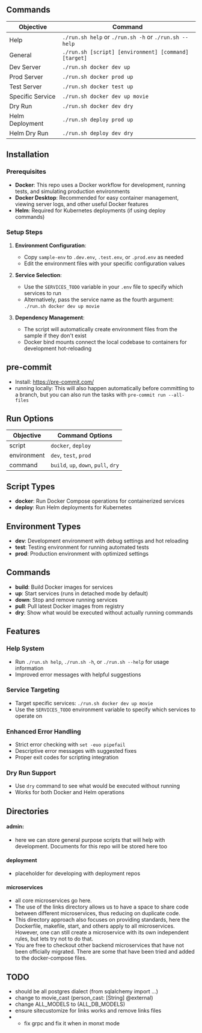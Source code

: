 ## Commands

| Objective        | Command                                               |
| ---------------- | ----------------------------------------------------- |
| Help             | `./run.sh help` or `./run.sh -h` or `./run.sh --help` |
| General          | `./run.sh [script] [environment] [command] [target]`  |
| Dev Server       | `./run.sh docker dev up`                              |
| Prod Server      | `./run.sh docker prod up`                             |
| Test Server      | `./run.sh docker test up`                             |
| Specific Service | `./run.sh docker dev up movie`                        |
| Dry Run          | `./run.sh docker dev dry`                             |
| Helm Deployment  | `./run.sh deploy prod up`                             |
| Helm Dry Run     | `./run.sh deploy dev dry`                             |

## Installation

### Prerequisites

- **Docker**: This repo uses a Docker workflow for development, running tests, and simulating production environments
- **Docker Desktop**: Recommended for easy container management, viewing server logs, and other useful Docker features
- **Helm**: Required for Kubernetes deployments (if using deploy commands)

### Setup Steps

1. **Environment Configuration**:
   - Copy `sample-env` to `.dev.env`, `.test.env`, or `.prod.env` as needed
   - Edit the environment files with your specific configuration values

2. **Service Selection**:
   - Use the `SERVICES_TODO` variable in your `.env` file to specify which services to run
   - Alternatively, pass the service name as the fourth argument: `./run.sh docker dev up movie`

3. **Dependency Management**:
   - The script will automatically create environment files from the sample if they don't exist
   - Docker bind mounts connect the local codebase to containers for development hot-reloading

## pre-commit

- Install: https://pre-commit.com/
- running locally: This will also happen automatically before committing to a branch, but you can also run the tasks with `pre-commit run --all-files`

## Run Options

| Objective   | Command Options                      |
| ----------- | ------------------------------------ |
| script      | `docker`, `deploy`                   |
| environment | `dev`, `test`, `prod`                |
| command     | `build`, `up`, `down`, `pull`, `dry` |

## Script Types

- **docker**: Run Docker Compose operations for containerized services
- **deploy**: Run Helm deployments for Kubernetes

## Environment Types

- **dev**: Development environment with debug settings and hot reloading
- **test**: Testing environment for running automated tests
- **prod**: Production environment with optimized settings

## Commands

- **build**: Build Docker images for services
- **up**: Start services (runs in detached mode by default)
- **down**: Stop and remove running services
- **pull**: Pull latest Docker images from registry
- **dry**: Show what would be executed without actually running commands

## Features

### Help System

- Run `./run.sh help`, `./run.sh -h`, or `./run.sh --help` for usage information
- Improved error messages with helpful suggestions

### Service Targeting

- Target specific services: `./run.sh docker dev up movie`
- Use the `SERVICES_TODO` environment variable to specify which services to operate on

### Enhanced Error Handling

- Strict error checking with `set -euo pipefail`
- Descriptive error messages with suggested fixes
- Proper exit codes for scripting integration

### Dry Run Support

- Use `dry` command to see what would be executed without running
- Works for both Docker and Helm operations

## Directories

#### admin:

- here we can store general purpose scripts that will help with development. Documents for this repo will be stored here too

#### deployment

- placeholder for developing with deployment repos

#### microservices

- all core microservices go here.
- The use of the links directory allows us to have a space to share code between different microservices, thus reducing on duplicate code.
- This directory approach also focuses on providing standards, here the Dockerfile, makefile, start, and others apply to all microservices. However, one can still create a microservice with its own independent rules, but lets try not to do that.
- You are free to checkout other backend microservices that have not been officially migrated. There are some that have been tried and added to the docker-compose files.

## TODO

- should be all postgres dialect (from sqlalchemy import ...)
- change to movie_cast (person_cast: [String] @external)
- change ALL_MODELS to (ALL_DB_MODELS)
- ensure sitecustomize for links works and remove links files
- - fix grpc and fix it when in monxt mode
